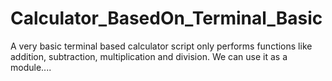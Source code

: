 # Calculator_BasedOn_Terminal_Basic
A very basic terminal based calculator script only performs functions like addition, subtraction, multiplication and division. We can use it as a module....
